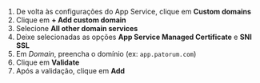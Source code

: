﻿1. De volta às configurações do App Service, clique em **Custom domains**
1. Clique em **+ Add custom domain**
1. Selecione **All other domain services**
1. Deixe selecionadas as opções **App Service Managed Certificate** e **SNI SSL**
1. Em *Domain*, preencha o domínio (ex: `app.patorum.com`)
1. Clique em **Validate**
1. Após a validação, clique em **Add**
